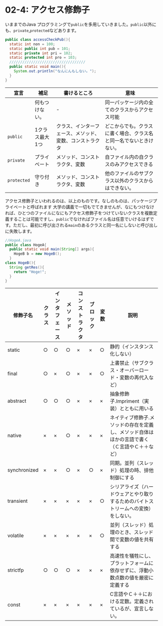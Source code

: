# 02-4: アクセス修飾子

いままでのJava プログラミングで`public`を多用していきました。`public`以外にも、`private`,`protected`などあります。

```java
public class accessCheckPub(){
  static int non = 100;
  static public int pub = 101;
  static private int pri = 102;
  static protected int pro = 103;
  ///////////////////////////////////
  public static void main(){
    System.out.println("なんにんもしない。");
  }
}
```

 宣言 | 補足 |書けるところ|意味
 -------|------|-------------|-------
` ` | 何もつけない。|-|同一パッケージ内の全てのクラスからアクセス可能
`public`|1クラス最大1つ |クラス、インターフェース、メソッド、変数、コンストラクタ|どこからでも。クラスに書く場合、クラス名と同一名でないときけない。
`private`|プライベート|メソッド、コンストラクタ、変数|自ファイル内の自クラスのみアクセスできる
`protected`|守り付き|メソッド、コンストラクタ、変数|他のファイルのサブクラス以外のクラスからはできない。

アクセス修飾子といわれるのは、以上のものです。なしのものは、パッケージプライベートと呼ばれます
大学の講義で一切もでてきませんが、なにもつけなければ、ひとつのファイルになにもアクセス修飾子をつけていないクラスを複数定義することは可能ですし、`public`でなければファイル名は任意でいけるはずです。ただし、最初に呼び出される`main`のあるクラスと同一名にしないと呼び出しに失敗します。
```java
//HogeA.java
public class HogeA{
  public static void main(String[] args){
    HogeB b = new HogeB();
  }
class HogeB(){
  String getRes(){
    return "Hoge!";
  }
}
```




修飾子名|クラス|インタフェース|メソッド|コンストラクタ|ブロック|変数|説明
-------|------|-------------|-------|------------|------|--|---
static|○ |○|○|×|×|○|静的（インスタンス化しない）
final|○|×|○|×|×|○|上書禁止（サブクラス・オーバーロード・変数の再代入など）
abstract|○|○|○|×|×|×|抽象修飾子.Impriment（実装）とともに用いる
native|×|×|○|×|×|×|ネイティブ修飾子.メソッドの存在を定義し、メソッド自体はほかの言語で書く（Ｃ言語やＣ＋＋など）
synchronized|×|×|○|×|○|×|同期。並列（スレッド）処理の時、排他制御にする
transient|×|×|×|×|×|○|シリアライズ（ハードウェアとやり取りするためのバイトストリームへの変換）をしない。
volatile|×|×|×|×|×|○|並列（スレッド）処理のとき、スレッド間で変数の値を共有する
strictfp|○|○|○|×|×|×|高速性を犠牲にし、プラットフォームに依存せずに、浮動小数点数の値を厳密に定義する
const|×|×|×|×|×|×|C言語やＣ＋＋における定数。定義されているが、宣言しない。


